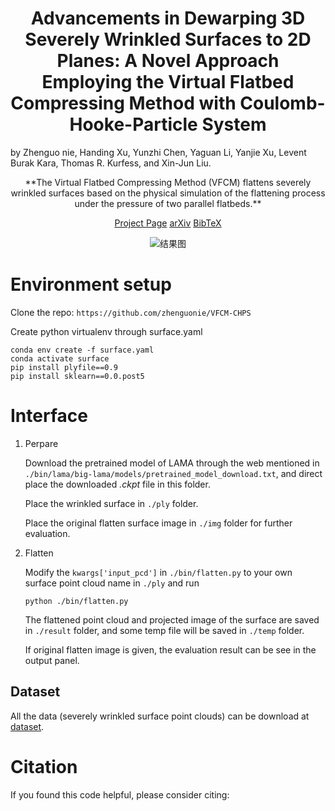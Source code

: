 # <center> Advancements in Dewarping 3D Severely Wrinkled Surfaces to 2D Planes: A Novel Approach Employing the Virtual Flatbed Compressing Method with Coulomb-Hooke-Particle System

by Zhenguo nie, Handing Xu, Yunzhi Chen, Yaguan Li, Yanjie Xu, Levent Burak Kara, Thomas R. Kurfess, and Xin-Jun Liu.

<center>**The Virtual Flatbed Compressing Method (VFCM) flattens severely wrinkled surfaces based on the physical simulation
of the flattening process under the pressure of two parallel flatbeds.**

[Project Page]() [arXiv]() [BibTeX]()

![结果图](https://www.z4a.net/images/2023/09/26/result_3.png)</center>

# Environment setup

Clone the repo: `https://github.com/zhenguonie/VFCM-CHPS`

Create python virtualenv through surface.yaml
```
conda env create -f surface.yaml
conda activate surface
pip install plyfile==0.9
pip install sklearn==0.0.post5
```

# Interface

1. Perpare

    Download the pretrained model of LAMA through the web mentioned in `./bin/lama/big-lama/models/pretrained_model_download.txt`, and direct place the downloaded *.ckpt* file in this folder. 

    Place the wrinkled surface in `./ply` folder.

    Place the original flatten surface image in `./img` folder for further evaluation. 

2. Flatten

    Modify the `kwargs['input_pcd']` in `./bin/flatten.py` to your own surface point cloud name in `./ply` and run

    ```
    python ./bin/flatten.py
    ```

    The flattened point cloud and projected image of the surface are saved in `./result` folder, and some temp file will be saved in `./temp` folder. 
    
    If original flatten image is given, the evaluation result can be see in the output panel. 

## Dataset

All the data (severely wrinkled surface point clouds) can be download at [dataset](https://drive.google.com/file/d/1AqtJqT-Xi822LVCtDSVMs5phHN3XH-S6/view?usp=drive_link). 

<!-- # Acknowledgments

LAMA code and models is from [Roman Suvorov](https://github.com/advimman/lama#environment-setup)

SSIM code is from []() -->

# Citation

If you found this code helpful, please consider citing:

```

```
